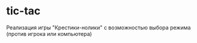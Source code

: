 # tic-tac
Реализация игры "Крестики-нолики" с возможностью выбора режима (против игрока или компьютера)
